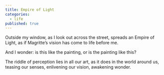 ```yaml
---
title: Empire of Light
categories:
  - life
published: true
---
```


Outside my window,
as I look out
across the street,
spreads an Empire of Light,
as if Magritte’s vision
has come to life
before me.

And I wonder:
is this
like the painting,
or is the painting
like this?

The riddle of perception
lies in all our art,
as it does
in the world around us,
teasing our senses,
enlivening our vision,
awakening wonder.
